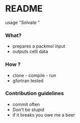 # README #

usage "Solvate <xyz file> <buffer size in A>"

### What? ###

* prepares a packmol input
* outputs celll data


### How ? ###

* clone - compile - run
* gfortran tested

### Contribution guidelines ###

* commit often
* Don't be stupid
* if it breaks you owe me a beer
